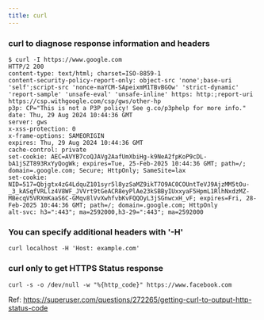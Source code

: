 ```yaml
---
title: curl
---
```


### curl to diagnose response information and headers

```shell
$ curl -I https://www.google.com
HTTP/2 200 
content-type: text/html; charset=ISO-8859-1
content-security-policy-report-only: object-src 'none';base-uri 'self';script-src 'nonce-maYCM-SApeixmM1TBvBGOw' 'strict-dynamic' 'report-sample' 'unsafe-eval' 'unsafe-inline' https: http:;report-uri https://csp.withgoogle.com/csp/gws/other-hp
p3p: CP="This is not a P3P policy! See g.co/p3phelp for more info."
date: Thu, 29 Aug 2024 10:44:36 GMT
server: gws
x-xss-protection: 0
x-frame-options: SAMEORIGIN
expires: Thu, 29 Aug 2024 10:44:36 GMT
cache-control: private
set-cookie: AEC=AVYB7coQJAVg2AafUmXbiHg-k9NeA2fpKoP9cDL-bA1jSZT893RxYyQogWk; expires=Tue, 25-Feb-2025 10:44:36 GMT; path=/; domain=.google.com; Secure; HttpOnly; SameSite=lax
set-cookie: NID=517=Qbjgtx4zG4LdquZ101syr5l8yzSaMZ9ikT7O9AC0COUntTeVJ9AjzMM5tOu-_3_kASqfVRLlz4V8WF_JVVrt9tGeACR8eyPlAe23kSBByIUxxyaF5HpmL1RlhNxdzMZ-MBecqV5VRXmKaaS6C-GMqv8lVvXwhfvbKvFQQOyL3jSGnwcxH_vF; expires=Fri, 28-Feb-2025 10:44:36 GMT; path=/; domain=.google.com; HttpOnly
alt-svc: h3=":443"; ma=2592000,h3-29=":443"; ma=2592000
```

### You can specify additional headers with '-H'

```shell
curl localhost -H 'Host: example.com'
```

### curl only to get HTTPS Status response 

```shell
curl -s -o /dev/null -w "%{http_code}" https://www.facebook.com
```

Ref: https://superuser.com/questions/272265/getting-curl-to-output-http-status-code